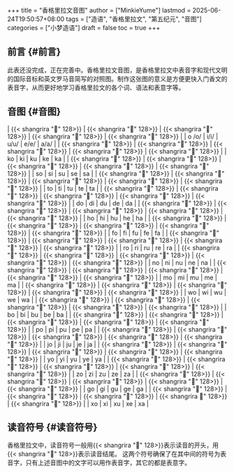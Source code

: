 +++
title = "香格里拉文音图"
author = ["MinkieYume"]
lastmod = 2025-06-24T19:50:57+08:00
tags = ["造语", "香格里拉文", "第五纪元", "音图"]
categories = ["小梦造语"]
draft = false
toc = true
+++

## 前言 {#前言}

此表还没完成，正在完善中。香格里拉文音图，是香格里拉文中表音字和现代文明的国际音标和英文罗马音简写的对照图。制作这张图的意义是方便更快入门香文的表音字，从而更好地学习香格里拉文的各个词、语法和表意字等。


## 音图 {#音图}

| {{< shangrira "󰀁" 128>}} | {{< shangrira "󰀂" 128>}} | {{< shangrira "󰀃" 128>}} | {{< shangrira "󰀄" 128>}} | {{< shangrira "󰀅" 128>}} |
| o /o/                    | i/i/                     | u/u/                     | e/e/                     | a/a/                     |
| {{< shangrira "󰀆" 128>}} | {{< shangrira "󰀇" 128>}} | {{< shangrira "󰀈" 128>}} | {{< shangrira "󰀉" 128>}} | {{< shangrira "󰀊" 128>}} |
| ko                       | ki                       | ku                       | ke                       | ka                       |
| {{< shangrira "󰀋" 128>}} | {{< shangrira "󰀌" 128>}} | {{< shangrira "󰀍" 128>}} | {{< shangrira "󰀎" 128>}} | {{< shangrira "󰀏" 128>}} |
| so                       | si                       | su                       | se                       | sa                       |
| {{< shangrira "󰀐" 128>}} | {{< shangrira "󰀑" 128>}} | {{< shangrira "󰀒" 128>}} | {{< shangrira "󰀓" 128>}} | {{< shangrira "󰀔" 128>}} |
| to                       | ti                       | tu                       | te                       | ta                       |
| {{< shangrira "󰀕" 128>}} | {{< shangrira "󰀖" 128>}} | {{< shangrira "󰀗" 128>}} | {{< shangrira "󰀘" 128>}} | {{< shangrira "󰀙" 128>}} |
| do                       | di                       | du                       | de                       | da                       |
| {{< shangrira "󰀚" 128>}} | {{< shangrira "󰀛" 128>}} | {{< shangrira "󰀜" 128>}} | {{< shangrira "󰀝" 128>}} | {{< shangrira "󰀞" 128>}} |
| ho                       | hi                       | hu                       | he                       | ha                       |
| {{< shangrira "󰀟" 128>}} | {{< shangrira "󰀠" 128>}} | {{< shangrira "󰀡" 128>}} | {{< shangrira "󰀢" 128>}} | {{< shangrira "󰀣" 128>}} |
| fo                       | fi                       | fu                       | fe                       | fa                       |
| {{< shangrira "󰀤" 128>}} | {{< shangrira "󰀥" 128>}} | {{< shangrira "󰀦" 128>}} | {{< shangrira "󰀧" 128>}} | {{< shangrira "󰀨" 128>}} |
| ro                       | ri                       | ru                       | re                       | ra                       |
| {{< shangrira "󰀩" 128>}} | {{< shangrira "󰀪" 128>}} | {{< shangrira "󰀫" 128>}} | {{< shangrira "󰀬" 128>}} | {{< shangrira "󰀭" 128>}} |
| no                       | ni                       | nu                       | ne                       | na                       |
| {{< shangrira "󰀮" 128>}} | {{< shangrira "󰀯" 128>}} | {{< shangrira "󰀰" 128>}} | {{< shangrira "󰀱" 128>}} | {{< shangrira "󰀲" 128>}} |
| mo                       | mi                       | mu                       | me                       | ma                       |
| {{< shangrira "󰀳" 128>}} | {{< shangrira "󰀴" 128>}} | {{< shangrira "󰀵" 128>}} | {{< shangrira "󰀶" 128>}} | {{< shangrira "󰀷" 128>}} |
| wo                       | wi                       | wu                       | we                       | wa                       |
| {{< shangrira "󰀸" 128>}} | {{< shangrira "󰀹" 128>}} | {{< shangrira "󰀺" 128>}} | {{< shangrira "󰀻" 128>}} | {{< shangrira "󰀼" 128>}} |
| bo                       | bi                       | bu                       | be                       | ba                       |
| {{< shangrira "󰀽" 128>}} | {{< shangrira "󰀾" 128>}} | {{< shangrira "󰀿" 128>}} | {{< shangrira "󰁀" 128>}} | {{< shangrira "󰁁" 128>}} |
| po                       | pi                       | pu                       | pe                       | pa                       |
| {{< shangrira "󰁂" 128>}} | {{< shangrira "󰁃" 128>}} | {{< shangrira "󰁄" 128>}} | {{< shangrira "󰁅" 128>}} | {{< shangrira "󰁆" 128>}} |
| jo                       | ji                       | ju                       | je                       | ja                       |
| {{< shangrira "󰁇" 128>}} | {{< shangrira "󰁈" 128>}} | {{< shangrira "󰁉" 128>}} | {{< shangrira "󰁊" 128>}} | {{< shangrira "󰁋" 128>}} |
| yo                       | yi                       | yu                       | ye                       | ya                       |
| {{< shangrira "󰁌" 128>}} | {{< shangrira "󰁍" 128>}} | {{< shangrira "󰁎" 128>}} | {{< shangrira "󰁏" 128>}} | {{< shangrira "󰁐" 128>}} |
| zo                       | zi                       | zu                       | ze                       | za                       |
| {{< shangrira "󰁑" 128>}} | {{< shangrira "󰁒" 128>}} | {{< shangrira "󰁓" 128>}} | {{< shangrira "󰁔" 128>}}  | {{< shangrira "󰁕" 128>}} |
| go                       | gi                       | gu                       | ge                       | ga                       |
| {{< shangrira "󰁖" 128>}} | {{< shangrira "󰁗" 128>}} | {{< shangrira "󰁘" 128>}} | {{< shangrira 󰁙" 128>}}  | {{< shangrira "󰁚" 128>}} |
| xo                       | xi                       | xu                       | xe                       | xa                       |


## 读音符号 {#读音符号}

香格里拉文中，读音符号一般用{{< shangrira "󰁛" 128>}}表示读音的开头，用{{< shangrira "󰁜" 128>}}表示读音结尾。
这两个符号确保了在其中间的符号为表音字，只有上述音图中的文字可以用作表音字，其它的都是表意字。
